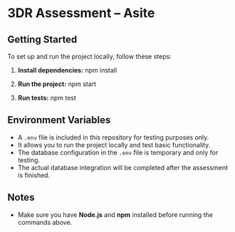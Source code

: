 # 3DR Assessment – Asite

## Getting Started

To set up and run the project locally, follow these steps:

1. **Install dependencies:**
   npm install
2. **Run the project:**
   npm start

3. **Run tests:**
   npm test

## Environment Variables

- A `.env` file is included in this repository for testing purposes only.
- It allows you to run the project locally and test basic functionality.
- The database configuration in the `.env` file is temporary and only for testing.
- The actual database integration will be completed after the assessment is finished.

## Notes

- Make sure you have **Node.js** and **npm** installed before running the commands above.
